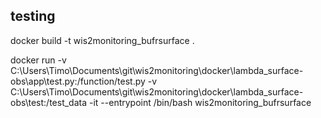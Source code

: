 ## testing


docker build -t wis2monitoring_bufrsurface .

docker run -v C:\Users\Timo\Documents\git\wis2monitoring\docker\lambda_surface-obs\app\test.py:/function/test.py  -v C:\Users\Timo\Documents\git\wis2monitoring\docker\lambda_surface-obs\test\:/test_data  -it --entrypoint /bin/bash wis2monitoring_bufrsurface